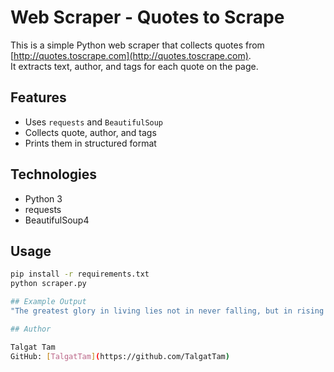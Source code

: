 # Web Scraper - Quotes to Scrape

This is a simple Python web scraper that collects quotes from [http://quotes.toscrape.com](http://quotes.toscrape.com).  
It extracts text, author, and tags for each quote on the page.

## Features
- Uses `requests` and `BeautifulSoup`
- Collects quote, author, and tags
- Prints them in structured format

## Technologies
- Python 3
- requests
- BeautifulSoup4

## Usage
```bash
pip install -r requirements.txt
python scraper.py

## Example Output
"The greatest glory in living lies not in never falling, but in rising every time we fall." - Nelson Mandela [inspirational, perseverance]

## Author

Talgat Tam  
GitHub: [TalgatTam](https://github.com/TalgatTam)

